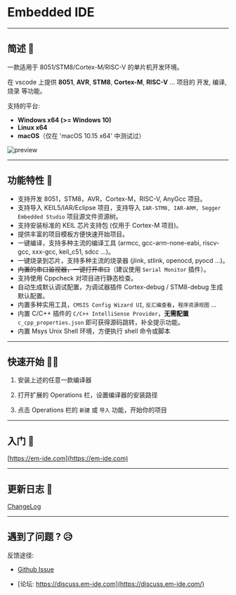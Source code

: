 # Embedded IDE

***

## 简述 📑

一款适用于 8051/STM8/Cortex-M/RISC-V 的单片机开发环境。

在 vscode 上提供 **8051**, **AVR**, **STM8**, **Cortex-M**, **RISC-V** ... 项目的 开发, 编译, 烧录 等功能。

支持的平台: 
  - **Windows x64 (>= Windows 10)**
  - **Linux x64**
  - **macOS**（仅在 'macOS 10.15 x64' 中测试过）

![preview](https://docs.em-ide.com/preview.png)

***

## 功能特性 🎉

* 支持开发 8051，STM8，AVR，Cortex-M，RISC-V, AnyGcc 项目。
* 支持导入 KEIL5/IAR/Eclipse 项目，支持导入 `IAR-STM8, IAR-ARM, Segger Embedded Studio` 项目源文件资源树。
* 支持安装标准的 KEIL 芯片支持包 (仅用于 Cortex-M 项目)。
* 提供丰富的项目模板方便快速开始项目。
* 一键编译，支持多种主流的编译工具 (armcc, gcc-arm-none-eabi, riscv-gcc, xxx-gcc, keil_c51, sdcc ...)。
* 一键烧录到芯片，支持多种主流的烧录器 (jlink, stlink, openocd, pyocd ...)。
* ~~内置的串口监视器，一键打开串口~~（建议使用 `Serial Monitor` 插件）。
* 支持使用 Cppcheck 对项目进行静态检查。
* 自动生成默认调试配置，为调试器插件 Cortex-debug / STM8-debug 生成默认配置。
* 内置多种实用工具，`CMSIS Config Wizard UI`, `反汇编查看`，`程序资源视图` ...
* 内置 C/C++ 插件的 `C/C++ IntelliSense Provider`，**无需配置** `c_cpp_properties.json` 即可获得源码跳转，补全提示功能。
* 内置 Msys Unix Shell 环境，方便执行 shell 命令或脚本

***

## 快速开始 🏃‍♀️

1. 安装上述的任意一款编译器

2. 打开扩展的 Operations 栏，设置编译器的安装路径

3. 点击 Operations 栏的 `新建` 或 `导入` 功能，开始你的项目

***

## 入门 📖

[https://em-ide.com](https://em-ide.com)

***

## 更新日志 📌

[ChangeLog](https://marketplace.visualstudio.com/items/CL.eide/changelog)

***

## 遇到了问题 ? 😥

反馈途径: 

- [Github Issue](https://github.com/github0null/eide/issues)

- [论坛: https://discuss.em-ide.com](https://discuss.em-ide.com/)
